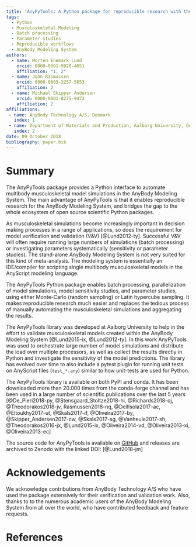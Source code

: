 ```yaml
---
title: 'AnyPyTools: A Python package for reproducible research with the AnyBody Modeling System'
tags:
  - Python
  - Musculoskeletal Modeling
  - Batch processing
  - Parameter studies
  - Reproducible workflows
  - AnyBody Modeling System
authors:
  - name: Morten Enemark Lund
    orcid: 0000-0001-9920-4051
    affiliation: "1, 2"
  - name: John Rasmussen
    orcid: 0000-0003-3257-5653
    affiliation: 2
  - name: Michael Skipper Andersen
    orcid: 0000-0001-8275-9472
    affiliation: 2
affiliations:
 - name: AnyBody Technology A/S, Denmark
   index: 1
 - name: Department of Materials and Production, Aalborg University, Denmark
   index: 2
date: 09 October 2018
bibliography: paper.bib
---
```


# Summary

The AnyPyTools package provides a Python interface to automate multibody
musculoskeletal model simulations in the AnyBody Modeling System. The main
advantage of AnyPyTools is that it enables reproducible research for the
AnyBody Modeling System, and bridges the gap to the whole ecosystem of open
source scientific Python packages.

As musculoskeletal simulations become increasingly important in decision making
processes in a range of applications, so does the requirement for model
verification and validation (V&V) [@Lund2012-ty]. Successful V&V will often
require running large numbers of simulations (batch processing) or investigating
parameters systematically (sensitivity or parameter studies). The stand-alone
AnyBody Modeling System is not very suited for this kind of meta-analysis. The
modeling system is essentially an IDE/compiler for scripting single multibody
musculoskeletal models in the AnyScript modeling language. 

The AnyPyTools Python package enables batch processing, parallelization of model
simulations, model sensitivity studies, and parameter studies, using either
Monte-Carlo (random sampling) or Latin hypercube sampling. It makes reproducible
research much easier and replaces the tedious process of manually automating the
musculoskeletal simulations and aggregating the results.

The AnyPyTools library was developed at Aalborg University to
help in the effort to validate musculoskeletal models created within the AnyBody
Modeling System [@Lund2015-ix, @Lund2012-ty]. In this work AnyPyTools was
used to orchestrate large number of model simulations and distribute the load over
multiple processors, as well as collect the results directly in Python and
investigate the sensitivity of the model predictions. The library has
evolved over time to also include a pytest plugin for running unit tests on
AnyScript files (`test_*.any`) similar to how unit-tests are used for Python.

The AnyPyTools library is available on both PyPI and conda. It has been
downloaded more than 20.000 times from the conda-forge channel and has been used in a large
number of scientific publications over the last 5 years [@De_Pieri2018-py, @Stensgaard_Stoltze2018-hi,
@Richards2018-oj, @Theodorakos2018-jv, Rasmussen2018-nq, @DellIsola2017-ac, @Eltoukhy2017-ut,
@Skals2017-if, @Oliveira2017-by, @Skipper_Andersen2017-cw, @Skals2017-sg,
@Vanheule2017-sh, @Theodorakos2016-jx, @Lund2015-ix, @Oliveira2014-vd,
@Oliveira2013-xi, @Oliveira2013-ec]


The source code for AnyPyTools is available on [GitHub](https://github.com/AnyBody-Research-Group/AnyPyTools) and releases are archived
to Zenodo with the linked DOI: [@Lund2018-jm]


# Acknowledgements

We acknowledge contributions from AnyBody Technology A/S who have used the package extensively
for their verification and validation work. Also, thanks to to the numerous academic users of the
AnyBody Modeling System from all over the world, who have contributed feedback and feature requests.  

# References
